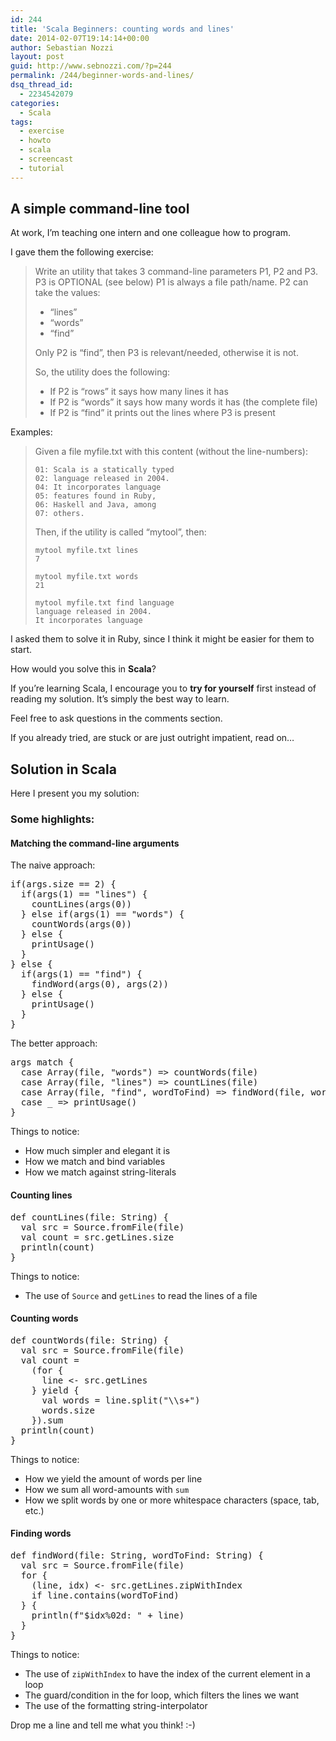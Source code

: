 ```yaml
---
id: 244
title: 'Scala Beginners: counting words and lines'
date: 2014-02-07T19:14:14+00:00
author: Sebastian Nozzi
layout: post
guid: http://www.sebnozzi.com/?p=244
permalink: /244/beginner-words-and-lines/
dsq_thread_id:
  - 2234542079
categories:
  - Scala
tags:
  - exercise
  - howto
  - scala
  - screencast
  - tutorial
---
```

## A simple command-line tool

At work, I&#8217;m teaching one intern and one colleague how to program.

I gave them the following exercise:

> Write an utility that takes 3 command-line parameters P1, P2 and P3. P3 is OPTIONAL (see below) P1 is always a file path/name. P2 can take the values:
> 
>   * &#8220;lines&#8221;
>   * &#8220;words&#8221;
>   * &#8220;find&#8221; 
> 
> Only P2 is &#8220;find&#8221;, then P3 is relevant/needed, otherwise it is not.
> 
> So, the utility does the following:
> 
>   * If P2 is &#8220;rows&#8221; it says how many lines it has
>   * If P2 is &#8220;words&#8221; it says how many words it has (the complete file)
>   * If P2 is &#8220;find&#8221; it prints out the lines where P3 is present

<!--more-->

Examples:

> Given a file myfile.txt with this content (without the line-numbers):
> 
>     01: Scala is a statically typed 
>     02: language released in 2004. 
>     04: It incorporates language 
>     05: features found in Ruby, 
>     06: Haskell and Java, among 
>     07: others.
>     
> 
> Then, if the utility is called &#8220;mytool&#8221;, then:
> 
>     mytool myfile.txt lines 
>     7
>     
>     mytool myfile.txt words 
>     21
>     
>     mytool myfile.txt find language 
>     language released in 2004. 
>     It incorporates language
>     

I asked them to solve it in Ruby, since I think it might be easier for them to start.

How would you solve this in **Scala**?

If you&#8217;re learning Scala, I encourage you to **try for yourself** first instead of reading my solution. It&#8217;s simply the best way to learn.

Feel free to ask questions in the comments section.

If you already tried, are stuck or are just outright impatient, read on&#8230;

## Solution in Scala

Here I present you my solution:

### Some highlights:

#### Matching the command-line arguments

The naive approach:

<pre class="brush: scala; notranslate">if(args.size == 2) {
  if(args(1) == "lines") {
    countLines(args(0))
  } else if(args(1) == "words") {
    countWords(args(0))
  } else {
    printUsage()
  }
} else {
  if(args(1) == "find") {
    findWord(args(0), args(2))
  } else {
    printUsage()
  }
}
</pre>

The better approach:

<pre class="brush: scala; notranslate">args match {
  case Array(file, "words") =&gt; countWords(file)
  case Array(file, "lines") =&gt; countLines(file)
  case Array(file, "find", wordToFind) =&gt; findWord(file, wordToFind)
  case _ =&gt; printUsage()
}
</pre>

Things to notice:

  * How much simpler and elegant it is
  * How we match and bind variables
  * How we match against string-literals

#### Counting lines

<pre class="brush: scala; notranslate">def countLines(file: String) {
  val src = Source.fromFile(file)
  val count = src.getLines.size
  println(count)
}
</pre>

Things to notice:

  * The use of `Source` and `getLines` to read the lines of a file

#### Counting words

<pre class="brush: scala; notranslate">def countWords(file: String) {
  val src = Source.fromFile(file)
  val count =
    (for {
      line &lt;- src.getLines
    } yield {
      val words = line.split("\\s+")
      words.size
    }).sum
  println(count)
}
</pre>

Things to notice:

  * How we yield the amount of words per line
  * How we sum all word-amounts with `sum`
  * How we split words by one or more whitespace characters (space, tab, etc.)

#### Finding words

<pre class="brush: scala; notranslate">def findWord(file: String, wordToFind: String) {
  val src = Source.fromFile(file)
  for {
    (line, idx) &lt;- src.getLines.zipWithIndex
    if line.contains(wordToFind)
  } {
    println(f"$idx%02d: " + line)
  }
}
</pre>

Things to notice:

  * The use of `zipWithIndex` to have the index of the current element in a loop
  * The guard/condition in the for loop, which filters the lines we want
  * The use of the formatting string-interpolator

Drop me a line and tell me what you think! :-)